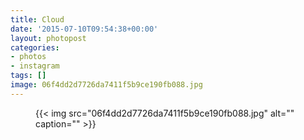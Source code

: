 ```yaml
---
title: Cloud
date: '2015-07-10T09:54:38+00:00'
layout: photopost
categories:
- photos
- instagram
tags: []
image: 06f4dd2d7726da7411f5b9ce190fb088.jpg
---
```


<figure class="photo photo--square">
  {{< img src="06f4dd2d7726da7411f5b9ce190fb088.jpg" alt="" caption="" >}}

</figure>




